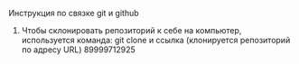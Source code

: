 Инструкция по связке git и github
1. Чтобы склонировать репозиторий к себе на компьютер, используется команда: git clone и ссылка (клонируется репозиторий по адресу URL)
89999712925